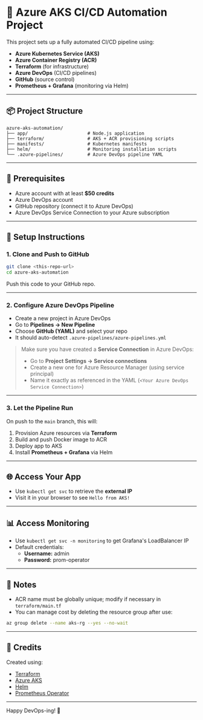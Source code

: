 # 🚀 Azure AKS CI/CD Automation Project

This project sets up a fully automated CI/CD pipeline using:

- **Azure Kubernetes Service (AKS)**
- **Azure Container Registry (ACR)**
- **Terraform** (for infrastructure)
- **Azure DevOps** (CI/CD pipelines)
- **GitHub** (source control)
- **Prometheus + Grafana** (monitoring via Helm)

---

## 📦 Project Structure

```
azure-aks-automation/
├── app/                      # Node.js application
├── terraform/                # AKS + ACR provisioning scripts
├── manifests/                # Kubernetes manifests
├── helm/                     # Monitoring installation scripts
└── .azure-pipelines/         # Azure DevOps pipeline YAML
```

---

## 🚧 Prerequisites

- Azure account with at least **$50 credits**
- Azure DevOps account
- GitHub repository (connect it to Azure DevOps)
- Azure DevOps Service Connection to your Azure subscription

---

## 🔧 Setup Instructions

### 1. Clone and Push to GitHub

```bash
git clone <this-repo-url>
cd azure-aks-automation
```

Push this code to your GitHub repo.

---

### 2. Configure Azure DevOps Pipeline

- Create a new project in Azure DevOps
- Go to **Pipelines → New Pipeline**
- Choose **GitHub (YAML)** and select your repo
- It should auto-detect `.azure-pipelines/azure-pipelines.yml`

> Make sure you have created a **Service Connection** in Azure DevOps:
> - Go to **Project Settings → Service connections**
> - Create a new one for Azure Resource Manager (using service principal)
> - Name it exactly as referenced in the YAML (`<Your Azure DevOps Service Connection>`)

---

### 3. Let the Pipeline Run

On push to the `main` branch, this will:
1. Provision Azure resources via **Terraform**
2. Build and push Docker image to ACR
3. Deploy app to AKS
4. Install **Prometheus + Grafana** via Helm

---

## 🌐 Access Your App

- Use `kubectl get svc` to retrieve the **external IP**
- Visit it in your browser to see `Hello from AKS!`

---

## 📊 Access Monitoring

- Use `kubectl get svc -n monitoring` to get Grafana's LoadBalancer IP
- Default credentials:
  - **Username:** admin
  - **Password:** prom-operator

---

## 📌 Notes

- ACR name must be globally unique; modify if necessary in `terraform/main.tf`
- You can manage cost by deleting the resource group after use:

```bash
az group delete --name aks-rg --yes --no-wait
```

---

## 🙌 Credits

Created using:
- [Terraform](https://www.terraform.io/)
- [Azure AKS](https://azure.microsoft.com/en-us/products/kubernetes-service/)
- [Helm](https://helm.sh/)
- [Prometheus Operator](https://github.com/prometheus-operator/kube-prometheus)

---

Happy DevOps-ing! 🚀
